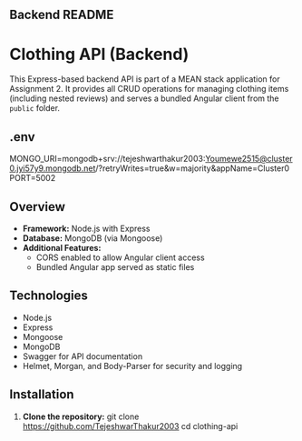 ## Backend README
# Clothing API (Backend)

This Express-based backend API is part of a MEAN stack application for Assignment 2. It provides all CRUD operations for managing clothing items (including nested reviews) and serves a bundled Angular client from the `public` folder. 

## .env
MONGO_URI=mongodb+srv://tejeshwarthakur2003:Youmewe2515@cluster0.jyi57y9.mongodb.net/?retryWrites=true&w=majority&appName=Cluster0
PORT=5002

## Overview

- **Framework:** Node.js with Express
- **Database:** MongoDB (via Mongoose)
- **Additional Features:**  
  - CORS enabled to allow Angular client access  
  - Bundled Angular app served as static files

## Technologies

- Node.js
- Express
- Mongoose
- MongoDB
- Swagger for API documentation
- Helmet, Morgan, and Body-Parser for security and logging

## Installation

1. **Clone the repository:**
   git clone https://github.com/TejeshwarThakur2003
   cd clothing-api
